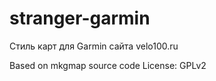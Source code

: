 stranger-garmin
===============

Стиль карт для Garmin сайта velo100.ru

Based on mkgmap source code
License: GPLv2
